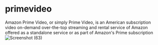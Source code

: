 # primevideo
 Amazon Prime Video, or simply Prime Video, is an American subscription video on-demand over-the-top streaming and rental service of Amazon offered as a standalone service or as part of Amazon's Prime subscription
![Screenshot (63)](https://user-images.githubusercontent.com/30564256/165642324-c1481549-aaef-41c6-89ce-cb4cb0e75386.png)
